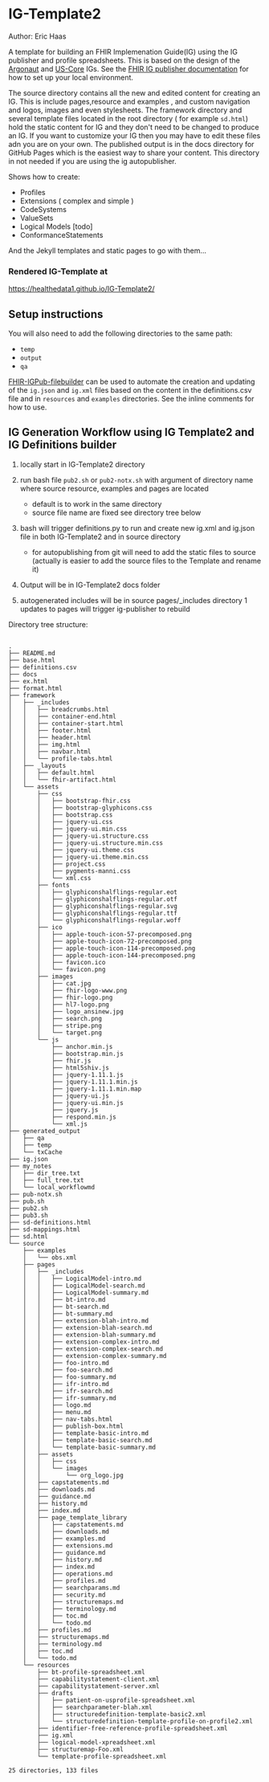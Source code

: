 # IG-Template2  
Author:  Eric Haas

A template for building an FHIR Implemenation Guide(IG) using the IG publisher and profile spreadsheets.  This is based on the design of the [Argonaut](http://www.fhir.org/guides/argonaut/r2/) and [US-Core](http://hl7.org/fhir/us/core/) IGs.    See the [FHIR IG publisher documentation](http://wiki.hl7.org/index.php?title=IG_Publisher_Documentation)  for how to set up your local environment.

The source directory contains all the new and edited content for creating an IG.  This is include pages,resource and examples , and custom navigation and logos, images and even stylesheets.  The framework directory and several template files located in the root directory ( for example `sd.html`) hold the static content for IG and they don't need to be changed to produce an IG.  If you want to customize your IG then you may have to edit these files adn you are on your own.
The published output is in the docs directory for GitHub Pages which is the easiest way to share your content.  This directory in  not needed if you are using the ig autopublisher.

Shows how to create:

- Profiles
- Extensions ( complex and simple )
- CodeSystems
- ValueSets
- Logical Models [todo]
- ConformanceStatements

And the Jekyll templates and static pages to go with them...


### Rendered IG-Template at
https://healthedata1.github.io/IG-Template2/

## Setup instructions

You will also need to add the following directories to the same path:

- `temp`
- `output`
- `qa`

[FHIR-IGPub-filebuilder](https://github.com/Healthedata1/FHIR-IGPub-filebuilder) can be used to automate the creation and updating of the `ig.json` and `ig.xml` files based on the content in the definitions.csv file and in `resources` and `examples` directories.  See the inline comments for how to use.  

## IG Generation Workflow using IG Template2 and IG Definitions builder

1. locally start in IG-Template2 directory

1. run bash file `pub2.sh` or `pub2-notx.sh` with argument of directory name where source resource, examples and pages are located

   -  default is to work in the same directory
   -  source file name are fixed  see  directory tree below

1. bash will trigger definitions.py to run and create new ig.xml and ig.json file in both IG-Template2 and in source directory
   - for autopublishing from git will need to add the static files to source  (actually is easier to add the source files to the Template and rename it)

1. Output will be in IG-Template2 docs folder
1. autogenerated includes will be in source pages/_includes directory
1  updates to pages will trigger ig-publisher to rebuild

Directory tree structure:

~~~

.
├── README.md
├── base.html
├── definitions.csv
├── docs
├── ex.html
├── format.html
├── framework
│   ├── _includes
│   │   ├── breadcrumbs.html
│   │   ├── container-end.html
│   │   ├── container-start.html
│   │   ├── footer.html
│   │   ├── header.html
│   │   ├── img.html
│   │   ├── navbar.html
│   │   └── profile-tabs.html
│   ├── _layouts
│   │   ├── default.html
│   │   └── fhir-artifact.html
│   └── assets
│       ├── css
│       │   ├── bootstrap-fhir.css
│       │   ├── bootstrap-glyphicons.css
│       │   ├── bootstrap.css
│       │   ├── jquery-ui.css
│       │   ├── jquery-ui.min.css
│       │   ├── jquery-ui.structure.css
│       │   ├── jquery-ui.structure.min.css
│       │   ├── jquery-ui.theme.css
│       │   ├── jquery-ui.theme.min.css
│       │   ├── project.css
│       │   ├── pygments-manni.css
│       │   └── xml.css
│       ├── fonts
│       │   ├── glyphiconshalflings-regular.eot
│       │   ├── glyphiconshalflings-regular.otf
│       │   ├── glyphiconshalflings-regular.svg
│       │   ├── glyphiconshalflings-regular.ttf
│       │   └── glyphiconshalflings-regular.woff
│       ├── ico
│       │   ├── apple-touch-icon-57-precomposed.png
│       │   ├── apple-touch-icon-72-precomposed.png
│       │   ├── apple-touch-icon-114-precomposed.png
│       │   ├── apple-touch-icon-144-precomposed.png
│       │   ├── favicon.ico
│       │   └── favicon.png
│       ├── images
│       │   ├── cat.jpg
│       │   ├── fhir-logo-www.png
│       │   ├── fhir-logo.png
│       │   ├── hl7-logo.png
│       │   ├── logo_ansinew.jpg
│       │   ├── search.png
│       │   ├── stripe.png
│       │   └── target.png
│       └── js
│           ├── anchor.min.js
│           ├── bootstrap.min.js
│           ├── fhir.js
│           ├── html5shiv.js
│           ├── jquery-1.11.1.js
│           ├── jquery-1.11.1.min.js
│           ├── jquery-1.11.1.min.map
│           ├── jquery-ui.js
│           ├── jquery-ui.min.js
│           ├── jquery.js
│           ├── respond.min.js
│           └── xml.js
├── generated_output
│   ├── qa
│   ├── temp
│   └── txCache
├── ig.json
├── my_notes
│   ├── dir_tree.txt
│   ├── full_tree.txt
│   └── local_workflowmd
├── pub-notx.sh
├── pub.sh
├── pub2.sh
├── pub3.sh
├── sd-definitions.html
├── sd-mappings.html
├── sd.html
└── source
    ├── examples
    │   └── obs.xml
    ├── pages
    │   ├── _includes
    │   │   ├── LogicalModel-intro.md
    │   │   ├── LogicalModel-search.md
    │   │   ├── LogicalModel-summary.md
    │   │   ├── bt-intro.md
    │   │   ├── bt-search.md
    │   │   ├── bt-summary.md
    │   │   ├── extension-blah-intro.md
    │   │   ├── extension-blah-search.md
    │   │   ├── extension-blah-summary.md
    │   │   ├── extension-complex-intro.md
    │   │   ├── extension-complex-search.md
    │   │   ├── extension-complex-summary.md
    │   │   ├── foo-intro.md
    │   │   ├── foo-search.md
    │   │   ├── foo-summary.md
    │   │   ├── ifr-intro.md
    │   │   ├── ifr-search.md
    │   │   ├── ifr-summary.md
    │   │   ├── logo.md
    │   │   ├── menu.md
    │   │   ├── nav-tabs.html
    │   │   ├── publish-box.html
    │   │   ├── template-basic-intro.md
    │   │   ├── template-basic-search.md
    │   │   └── template-basic-summary.md
    │   ├── assets
    │   │   ├── css
    │   │   └── images
    │   │       └── org_logo.jpg
    │   ├── capstatements.md
    │   ├── downloads.md
    │   ├── guidance.md
    │   ├── history.md
    │   ├── index.md
    │   ├── page_template_library
    │   │   ├── capstatements.md
    │   │   ├── downloads.md
    │   │   ├── examples.md
    │   │   ├── extensions.md
    │   │   ├── guidance.md
    │   │   ├── history.md
    │   │   ├── index.md
    │   │   ├── operations.md
    │   │   ├── profiles.md
    │   │   ├── searchparams.md
    │   │   ├── security.md
    │   │   ├── structuremaps.md
    │   │   ├── terminology.md
    │   │   ├── toc.md
    │   │   └── todo.md
    │   ├── profiles.md
    │   ├── structuremaps.md
    │   ├── terminology.md
    │   ├── toc.md
    │   └── todo.md
    └── resources
        ├── bt-profile-spreadsheet.xml
        ├── capabilitystatement-client.xml
        ├── capabilitystatement-server.xml
        ├── drafts
        │   ├── patient-on-usprofile-spreadsheet.xml
        │   ├── searchparameter-blah.xml
        │   ├── structuredefinition-template-basic2.xml
        │   └── structuredefinition-template-profile-on-profile2.xml
        ├── identifier-free-reference-profile-spreadsheet.xml
        ├── ig.xml
        ├── logical-model-xpreadsheet.xml
        ├── structuremap-Foo.xml
        └── template-profile-spreadsheet.xml

25 directories, 133 files

~~~
